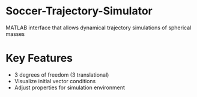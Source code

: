 # Soccer-Trajectory-Simulator
MATLAB interface that allows dynamical trajectory simulations of spherical masses

# Key Features
* 3 degrees of freedom (3 translational)
* Visualize initial vector conditions
* Adjust properties for simulation environment
